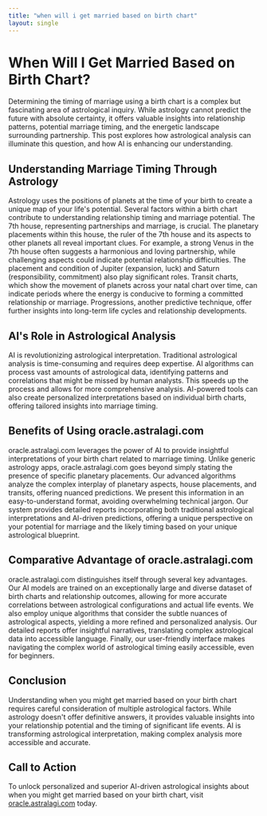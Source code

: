 ```yaml
---
title: "when will i get married based on birth chart"
layout: single
---
```


# When Will I Get Married Based on Birth Chart?

Determining the timing of marriage using a birth chart is a complex but fascinating area of astrological inquiry.  While astrology cannot predict the future with absolute certainty, it offers valuable insights into relationship patterns, potential marriage timing, and the energetic landscape surrounding partnership. This post explores how astrological analysis can illuminate this question, and how AI is enhancing our understanding.


## Understanding Marriage Timing Through Astrology

Astrology uses the positions of planets at the time of your birth to create a unique map of your life's potential.  Several factors within a birth chart contribute to understanding relationship timing and marriage potential.  The 7th house, representing partnerships and marriage, is crucial. The planetary placements within this house, the ruler of the 7th house and its aspects to other planets all reveal important clues.  For example, a strong Venus in the 7th house often suggests a harmonious and loving partnership, while challenging aspects could indicate potential relationship difficulties.  The placement and condition of Jupiter (expansion, luck) and Saturn (responsibility, commitment) also play significant roles.  Transit charts, which show the movement of planets across your natal chart over time, can indicate periods where the energy is conducive to forming a committed relationship or marriage.  Progressions, another predictive technique, offer further insights into long-term life cycles and relationship developments.


## AI's Role in Astrological Analysis

AI is revolutionizing astrological interpretation.  Traditional astrological analysis is time-consuming and requires deep expertise. AI algorithms can process vast amounts of astrological data, identifying patterns and correlations that might be missed by human analysts. This speeds up the process and allows for more comprehensive analysis. AI-powered tools can also create personalized interpretations based on individual birth charts, offering tailored insights into marriage timing.


## Benefits of Using oracle.astralagi.com

oracle.astralagi.com leverages the power of AI to provide insightful interpretations of your birth chart related to marriage timing.  Unlike generic astrology apps, oracle.astralagi.com goes beyond simply stating the presence of specific planetary placements. Our advanced algorithms analyze the complex interplay of planetary aspects, house placements, and transits, offering nuanced predictions.  We present this information in an easy-to-understand format, avoiding overwhelming technical jargon.  Our system provides detailed reports incorporating both traditional astrological interpretations and AI-driven predictions, offering a unique perspective on your potential for marriage and the likely timing based on your unique astrological blueprint.


## Comparative Advantage of oracle.astralagi.com

oracle.astralagi.com distinguishes itself through several key advantages.  Our AI models are trained on an exceptionally large and diverse dataset of birth charts and relationship outcomes, allowing for more accurate correlations between astrological configurations and actual life events.  We also employ unique algorithms that consider the subtle nuances of astrological aspects, yielding a more refined and personalized analysis.  Our detailed reports offer insightful narratives, translating complex astrological data into accessible language.  Finally, our user-friendly interface makes navigating the complex world of astrological timing easily accessible, even for beginners.


## Conclusion

Understanding when you might get married based on your birth chart requires careful consideration of multiple astrological factors.  While astrology doesn't offer definitive answers, it provides valuable insights into your relationship potential and the timing of significant life events.  AI is transforming astrological interpretation, making complex analysis more accessible and accurate.


## Call to Action

To unlock personalized and superior AI-driven astrological insights about when you might get married based on your birth chart, visit [oracle.astralagi.com](https://oracle.astralagi.com) today.